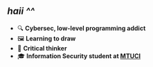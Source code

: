 ## *haii ^^*

+ 🔍 **Cybersec, low-level programming addict**
+ 🖼️ **Learning to draw**
+ 💭 **Critical thinker**
+ 🎓 **Information Security student at <a href="https://mtuci.ru/">MTUCI</a>**
